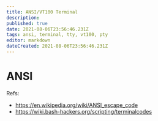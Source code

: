 ```yaml
---
title: ANSI/VT100 Terminal
description: 
published: true
date: 2021-08-06T23:56:46.231Z
tags: ansi, terminal, tty, vt100, pty
editor: markdown
dateCreated: 2021-08-06T23:56:46.231Z
---
```


# ANSI

Refs:
- https://en.wikipedia.org/wiki/ANSI_escape_code
- https://wiki.bash-hackers.org/scripting/terminalcodes
